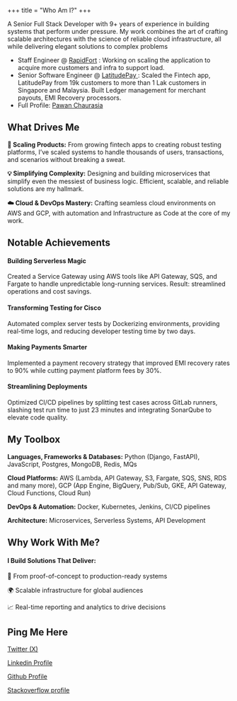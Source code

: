 +++
title = "Who Am I?"
+++

A Senior Full Stack Developer with 9+ years of experience in building systems that perform under pressure. My work combines the art of crafting scalable architectures with the science of reliable cloud infrastructure, all while delivering elegant solutions to complex problems

- Staff Engineer @ <a href="https://www.rapidfort.com/" target="_blank" class="red-link"> <i class="fas fa-external-link-alt font-awesome-icon-font-size red-link"></i> RapidFort</a> : Working on scaling the application to acquire more customers and infra to support load.
- Senior Software Engineer @ <a href="https://www.latitudefinancial.com.au/" target="_blank" class="red-link"> <i class="fas fa-external-link-alt font-awesome-icon-font-size red-link"></i> LatitudePay </a> : Scaled the Fintech app, LatitudePay from 19k customers to more 
  than 1 Lak customers in Singapore and Malaysia. Built Ledger management for merchant payouts, EMI Recovery processors.
- Full Profile: <a href="https://www.linkedin.com/in/pawan-chaurasia/" class="red-link" target="_blank"> <i class="fab fa-linkedin font-awesome-icon-font-size red-link"></i> Pawan Chaurasia  </a>


## What Drives Me

**🚀 Scaling Products:** From growing fintech apps to creating robust testing platforms, I’ve scaled systems to handle thousands of users, transactions, and scenarios without breaking a sweat.

**💡 Simplifying Complexity:** Designing and building microservices that simplify even the messiest of business logic. Efficient, scalable, and reliable solutions are my hallmark.

**☁️ Cloud & DevOps Mastery:** Crafting seamless cloud environments on AWS and GCP, with automation and Infrastructure as Code at the core of my work.


## Notable Achievements

#### Building Serverless Magic
Created a Service Gateway using AWS tools like API Gateway, SQS, and Fargate to handle unpredictable long-running services. Result: streamlined operations and cost savings.

#### Transforming Testing for Cisco
Automated complex server tests by Dockerizing environments, providing real-time logs, and reducing developer testing time by two days.

#### Making Payments Smarter
Implemented a payment recovery strategy that improved EMI recovery rates to 90% while cutting payment platform fees by 30%.

#### Streamlining Deployments
Optimized CI/CD pipelines by splitting test cases across GitLab runners, slashing test run time to just 23 minutes and integrating SonarQube to elevate code quality.


## My Toolbox

**Languages, Frameworks & Databases:** Python (Django, FastAPI), JavaScript, Postgres, MongoDB, Redis, MQs 

**Cloud Platforms:** AWS (Lambda, API Gateway, S3, Fargate, SQS, SNS, RDS and many more), GCP (App Engine, BigQuery, Pub/Sub, GKE, API Gateway, Cloud Functions, Cloud Run)

**DevOps & Automation:** Docker, Kubernetes, Jenkins, CI/CD pipelines

**Architecture:** Microservices, Serverless Systems, API Development

## Why Work With Me?

#### I Build Solutions That Deliver:
🔧 From proof-of-concept to production-ready systems

🌍 Scalable infrastructure for global audiences

📈 Real-time reporting and analytics to drive decisions



## Ping Me Here

<a href="https://x.com/pwnchaurasia" class="red-link" target="_blank"> <i class="fab fa-twitter"></i> Twitter (X) </a>

<a href="https://www.linkedin.com/in/pawan-chaurasia/" class="red-link" target="_blank"> <i class="fab fa-linkedin font-awesome-icon-font-size red-link"></i> Linkedin Profile  </a>

<a href="https://github.com/rjsnh1522" class="red-link" target="_blank"> <i class="fab fa-github"></i> Github Profile</a>

<a href="https://stackoverflow.com/users/5060959/pwnchaurasia" class="red-link" target="_blank"> <i class="fab fa-stack-overflow"></i> Stackoverflow profile </a>